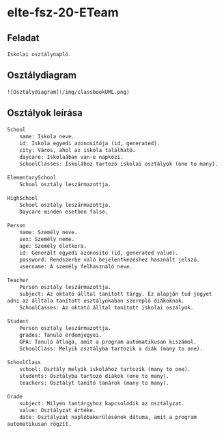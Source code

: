 # elte-fsz-20-ETeam


## Feladat

    Iskolai osztálynapló.

## Osztálydiagram

    ![Osztálydiagram](/img/classbookUML.png)

## Osztályok leírása

    School
        name: Iskola neve.
        id: Iskola egyedi azonosítója (id, generated).
        city: Város, ahol az iskola található.
        daycare: Iskolaában van-e napközi.
        SchoolClasses: Iskolához tartozó iskolai osztályok (one to many).

    ElementarySchool
        School osztály leszármazottja.

    HighSchool
        School osztály leszármazottja.
        Daycare minden esetben false.

    Person
        name: Személy neve.
        sex: Személy neme.
        age: Személy életkora.
        id: Generált egyedi azonosító (id, generated value).
        password: Rendszerbe való bejelentkezéshez használt jelszó.
		username: A személy felhasználó neve.

    Teacher
        Person osztály leszármazottja.
        subject: Az oktató álltal tanított tárgy. Ez alapján tud jegyet adni az álltala tanított osztályokaban szereplő diákoknak.
        SchoolCasses: Az oktató álltal tanított iskolai oszályok.

    Student
        Person osztály leszármazottja.
        grades: Tanuló érdemjegyei.
        GPA: Tanuló átlaga, amit a program autómatikusan kiszámol.
        SchoolClass: Melyik osztályba tartozik a diák (many to one).

    SchoolClass
        school: Osztály melyik iskolához tartozik (many to one).
        students: Osztályba tartozó diákok (one to many).
        teachers: Osztályt tanító tanárok (many to many).

    Grade
        subject: Milyen tantárgyhoz kapcsolódik az osztályzat.
        value: Osztályzat értéke.
        date: Osztályzat naplóbakerülésének dátuma, amit a program automatikusan rögzít.
